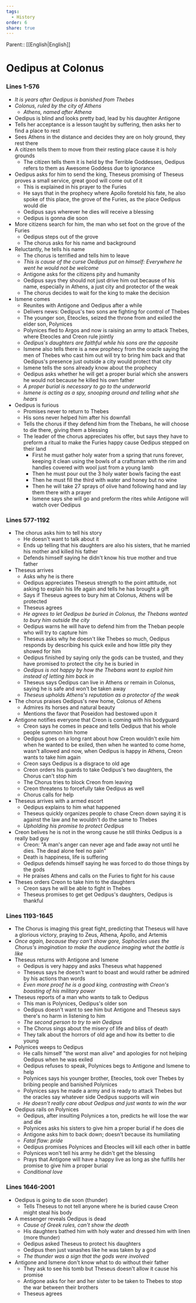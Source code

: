 ```yaml
---
tags:
  - History
order: 6
share: true
---
```

Parent:: [[English|English]]

# Oedipus at Colonus

### Lines 1-576

- _It is years after Oedipus is banished from Thebes_
- _Colonus, ruled by the city of Athens_
	- _Athens, named after Athena_
- Oedipus is blind and looks pretty bad, lead by his daughter Antigone
- Tells her acceptance is a lesson taught by suffering, then asks her to find a place to rest
- Sees Athens in the distance and decides they are on holy ground, they rest there
- A citizen tells them to move from their resting place cause it is holy grounds
	- The citizen tells them it is held by the Terrible Goddesses, Oedipus refers to them as Awesome Goddess due to ignorance
- Oedipus asks for him to send the king, Theseus promising of Theseus proves a small service, great good will come out of it
	- This is explained in his prayer to the Furies
	- He says that in the prophecy where Apollo foretold his fate, he also spoke of this place, the grove of the Furies, as the place Oedipus would die
	- Oedipus says wherever he dies will receive a blessing
	- Oedipus is gonna die soon
- More citizens search for him, the man who set foot on the grove of the Furies
	- Oedipus steps out of the grove
	- The chorus asks for his name and background
- Reluctantly, he tells his name
	- The chorus is terrified and tells him to leave
	- _This is cause of the curse Oedipus put on himself: Everywhere he went he would not be welcome_
	- Antigone asks for the citizens pity and humanity
	- Oedipus says they should not just drive him out because of his name, especially in Athens, a just city and protector of the weak
	- The chorus decides to wait for the king to make the decision
- Ismene comes
	- Reunites with Antigone and Oedipus after a while
	- Delivers news: Oedipus's two sons are fighting for control of Thebes
	- The younger son, Eteocles, seized the throne from and exiled the elder son, Polynices
	- Polynices fled to Argos and now is raising an army to attack Thebes, where Eteocles and Creon rule jointly
	- _Oedipus's daughters are faithful while his sons are the opposite_
	- Ismene also tells there is a new prophecy from the oracle saying the men of Thebes who cast him out will try to bring him back and that Oedipus's presence just outside a city would protect that city
	- Ismene tells the sons already know about the prophecy
	- Oedipus asks whether he will get a proper burial which she answers he would not because he killed his own father
	- _A proper burial is necessary to go to the underworld_
	- _Ismene is acting as a spy, snooping around and telling what she hears_
- Oedipus is furious
	- Promises never to return to Thebes
	- His sons never helped him after his downfall
	- Tells the chorus if they defend him from the Thebans, he will choose to die there, giving them a blessing
	- The leader of the chorus appreciates his offer, but says they have to preform a ritual to make the Furies happy cause Oedipus stepped on their land
		- First he must gather holy water from a spring that runs forever, keeping it clean using the bowls of a craftsman with the rim and handles covered with wool just from a young lamb
		- Then he must pour out the 3 holy water bowls facing the east
		- Then he must fill the third with water and honey but no wine
		- Then he will take 27 sprays of olive hand following hand and lay them there with a prayer
		- Ismene says she will go and preform the rites while Antigone will watch over Oedipus

### Lines 577-1192

- The chorus asks him to tell his story
	- He doesn't want to talk about it
	- Ends up telling that his daughters are also his sisters, that he married his mother and killed his father
	- Defends himself saying he didn't know his true mother and true father
- Theseus arrives
	- Asks why he is there
	- Oedipus appreciates Theseus strength to the point attitude, not asking to explain his life again and tells he has brought a gift
	- Says if Theseus agrees to bury him at Colonus, Athens will be protected
	- Theseus agrees
	- _He agrees to let Oedipus be buried in Colonus, the Thebans wanted to bury him outside the city_
	- Oedipus warns he will have to defend him from the Theban people who will try to capture him
	- Theseus asks why he doesn't like Thebes so much, Oedipus responds by describing his quick exile and how little pity they showed for him
	- Oedipus finished by saying only the gods can be trusted, and they have promised to protect the city he is buried in
	- _Oedipus is not happy by how the Thebans want to exploit him instead of letting him back in_
	- Theseus says Oedipus can live in Athens or remain in Colonus, saying he is safe and won't be taken away
	- _Theseus upholds Athens's reputation as a protector of the weak_
- The chorus praises Oedipus's new home, Colonus of Athens
	- Admires its horses and natural beauty
	- Mentions the favor that Poseidon had bestowed upon it
- Antigone notifies everyone that Creon is coming with his bodyguard
  - Creon says he comes in peace and tells Oedipus that his whole people summon him home
  - Oedipus goes on a long rant about how Creon wouldn't exile him when he wanted to be exiled, then when he wanted to come home, wasn't allowed and now, when Oedipus is happy in Athens, Creon wants to take him again
  - Creon says Oedipus is a disgrace to old age
  - Creon orders his guards to take Oedipus's two daughters, the Chorus can't stop him
  - The Chorus tries to block Creon from leaving
  - Creon threatens to forcefully take Oedipus as well
  - Chorus calls for help
- Theseus arrives with a armed escort
  - Oedipus explains to him what happened
  - Theseus quickly organizes people to chase Creon down saying it is against the law and he wouldn't do the same to Thebes
  - _Upholding his promise to protect Oedipus_
- Creon belives he is not in the wrong cause he still thinks Oedipus is a really bad guy
  - Creon: "A man's anger can never age and fade away not until he dies. The dead alone feel no pain"
  - Death is happiness, life is suffering
  - Oedipus defends himself saying he was forced to do those things by the gods
  - He praises Athens and calls on the Furies to fight for his cause
- Theses orders Creon to take him to the daughters
  - Creon says he will be able to fight in Thebes
  - Theseus promises to get get Oedipus's daughters, Oedipus is thankful

### Lines 1193-1645

- The Chorus is imaging this great fight, predicting that Theseus will have a glorious victory, praying to Zeus, Athena, Apollo, and Artemis
- _Once again, because they can't show gore, Sophocles uses the Chorus's imagination to make the audience imaging what the battle is like_
- Theseus returns with Antigone and Ismene
  - Oedipus is very happy and asks Theseus what happened
  - Theseus says he doesn't want to boast and would rather be admired by his actions than words
  - _Even more proof he is a good king, contrasting with Creon's boasting of his military power_
- Theseus reports of a man who wants to talk to Oedipus
  - This man is Polynices, Oedipus's older son
  - Oedipus doesn't want to see him but Antigone and Theseus says there's no harm in listening to him
  - _The second person to try to win Oedipus_
  - The Chorus sings about the misery of life and bliss of death
  - They talk about the horrors of old age and how its better to die young
- Polynices weeps to Oedipus
  - He calls himself "the worst man alive" and apologies for not helping Oedipus when he was exiled
  - Oedipus refuses to speak, Polynices begs to Antigone and Ismene to help
  - Polynices says his younger brother, Eteocles, took over Thebes by bribing people and banished Polynices
  - Polynices says he made a army and is ready to attack Thebes but the oracles say whatever side Oedipus supports will win
  - _He doesn't really care about Oedipus and just wants to win the war_
- Oedipus rails on Polynices
	- Oedipus, after insulting Polynices a ton, predicts he will lose the war and die
	- Polynices asks his sisters to give him a proper burial if he does die
	- Antigone asks him to back down; doesn't because its humiliating
	- _Fatal flaw: pride_
	- Oedipus promises Polynices and Eteocles will kill each other in battle
	- Polynices won't tell his army he didn't get the blessing
	- Prays that Antigone will have a happy live as long as she fulfills her promise to give him a proper burial
	- _Conditional love_

### Lines 1646-2001

- Oedipus is going to die soon (thunder)
	- Tells Theseus to not tell anyone where he is buried cause Creon might steal his body
- A messenger reveals Oedipus is dead
	- _Cause of Greek rules, can't show the death_
	- His daughters bathed him with holy water and dressed him with linen (more thunder)
	- Oedipus asked Theseus to protect his daughters
	- Oedipus then just vanashes like he was taken by a god
	- _The thunder was a sign that the gods were involved_
- Antigone and Ismene don't know what to do without their father
	- They ask to see his tomb but Theseus doesn't allow it cause his promise
	- Antigone asks for her and her sister to be taken to Thebes to stop the war between their brothers
	- Theseus agrees